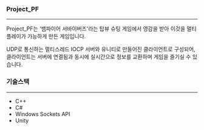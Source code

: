 ### Project_PF
---

Project_PF는 '뱀파이어 서바이버즈'라는 탑뷰 슈팅 게임에서 영감을 받아 이것을 멀티플레이가 가능하게 만든 게임입니다.

UDP로 통신하는 멀티스레드 IOCP 서버와 유니티로 만들어진 클라이언트로 구성되어, 클라이언트는 서버에 연결됨과 동시에 실시간으로 정보를 교환하며 게임을 즐기실 수 있습니다.

### 기술스택
---
+ C++
+ C#
+ Windows Sockets API
+ Unity

